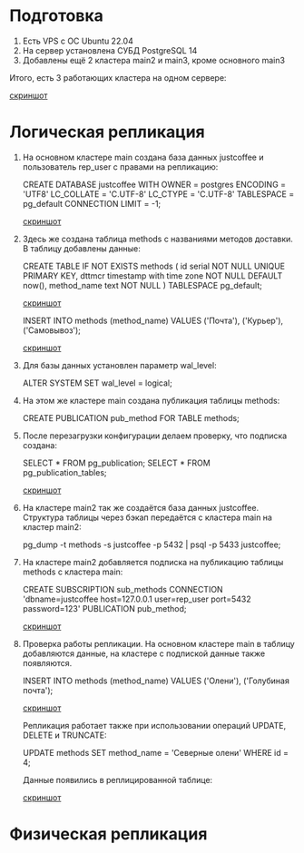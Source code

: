 # Подготовка

1. Есть VPS c ОС Ubuntu 22.04 
1. На сервер установлена СУБД PostgreSQL 14
1. Добавлены ещё 2 кластера main2 и main3, кроме основного main3

Итого, есть 3 работающих кластера на одном сервере:

[скриншот](/images/log_repl/clusters.jpg)

# Логическая репликация

1. На основном кластере main создана база данных justcoffee и пользователь rep_user с правами на репликацию:

    CREATE DATABASE justcoffee
        WITH
        OWNER = postgres
        ENCODING = 'UTF8'
        LC_COLLATE = 'C.UTF-8'
        LC_CTYPE = 'C.UTF-8'
        TABLESPACE = pg_default
        CONNECTION LIMIT = -1;

    [скриншот](/images/log_repl/bd.jpg)

1. Здесь же создана таблица methods с названиями методов доставки. В таблицу добавлены данные:

    CREATE TABLE IF NOT EXISTS methods
    (
        id serial NOT NULL UNIQUE PRIMARY KEY,
        dttmcr timestamp with time zone NOT NULL DEFAULT now(),
        method_name text NOT NULL
    )
    TABLESPACE pg_default;

    [скриншот](/images/log_repl/create_table.jpg)

    INSERT INTO methods (method_name) 
    VALUES ('Почта'), ('Курьер'), ('Самовывоз');

    [скриншот](/images/log_repl/insert.jpg)

1. Для базы данных установлен параметр wal_level:

    ALTER SYSTEM SET wal_level = logical;

1. На этом же кластере main создана публикация таблицы methods:

    CREATE PUBLICATION pub_method FOR TABLE methods;

1. После перезагрузки конфигурации делаем проверку, что подписка создана:

    SELECT * FROM pg_publication;
    SELECT * FROM pg_publication_tables;

    [скриншот](/images/log_repl/%D0%BF%D1%80%D0%BE%D0%B2%D0%B5%D1%80%D0%BA%D0%B0.jpg)

1. На кластере main2 так же создаётся база данных justcoffee. Структура таблицы через бэкап передаётся с кластера main на кластер main2: 

    pg_dump -t methods -s justcoffee -p 5432 | psql -p 5433 justcoffee;

1. На кластере main2 добавляется подписка на публикацию таблицы methods с кластера main:

    CREATE SUBSCRIPTION sub_methods 
    CONNECTION 'dbname=justcoffee host=127.0.0.1 user=rep_user port=5432 password=123' 
    PUBLICATION pub_method;

    [скриншот](/images/log_repl/create_subscription.jpg)

1. Проверка работы репликации. На основном кластере main в таблицу добавляются данные, на кластере с подпиской данные также появляются. 

    INSERT INTO methods (method_name) VALUES ('Олени'), ('Голубиная почта');

    [скриншот](/images/log_repl/%D0%BF%D1%80%D0%BE%D0%B2%D0%B5%D1%80%D0%BA%D0%B0_%D1%80%D0%B5%D0%BF%D0%BB%D0%B8%D0%BA%D0%B0%D1%86%D0%B8%D0%B8.jpg)

    Репликация работает также при использовании операций UPDATE, DELETE и TRUNCATE:

    UPDATE methods SET method_name = 'Северные олени' WHERE id = 4;

    Данные появились в реплицированной таблице:
    
    [скриншот](/images/log_repl/repl_update.jpg)
    

# Физическая репликация
